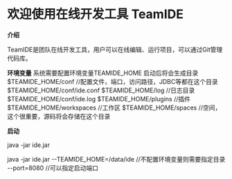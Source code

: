 # 欢迎使用在线开发工具 TeamIDE

**介绍**

TeamIDE是团队在线开发工具，用户可以在线编辑、运行项目，可以通过Git管理代码库。


**环境变量**
系统需要配置环境变量TEAMIDE_HOME
启动后将会生成目录
    $TEAMIDE_HOME/conf          //配置文件，端口，访问路径，JDBC等都在这个目录
        $TEAMIDE_HOME/conf/ide.conf
    $TEAMIDE_HOME/log           //日志目录
        $TEAMIDE_HOME/conf/ide.log
    $TEAMIDE_HOME/plugins       //插件
    $TEAMIDE_HOME/workspaces     //工作区
    $TEAMIDE_HOME/spaces         //空间，这个很重要，源码将会存储在这个目录

**启动**

java -jar ide.jar


java -jar ide.jar 
    --TEAMIDE_HOME=/data/ide      //不配置环境变量则需要指定目录
    --port=8080                   //可以指定启动端口